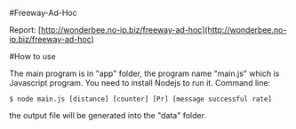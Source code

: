 #Freeway-Ad-Hoc

Report: [http://wonderbee.no-ip.biz/freeway-ad-hoc](http://wonderbee.no-ip.biz/freeway-ad-hoc)

#How to use

The main program is in "app" folder, the program name "main.js" which is Javascript program. You need to install Nodejs to run it. Command line: 

	$ node main.js [distance] [counter] [Pr] [message successful rate]

the output file will be generated into the "data" folder.

